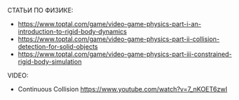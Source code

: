 СТАТЬИ ПО ФИЗИКЕ:
- https://www.toptal.com/game/video-game-physics-part-i-an-introduction-to-rigid-body-dynamics
- https://www.toptal.com/game/video-game-physics-part-ii-collision-detection-for-solid-objects
- https://www.toptal.com/game/video-game-physics-part-iii-constrained-rigid-body-simulation


VIDEO:
- Continuous Collision https://www.youtube.com/watch?v=7_nKOET6zwI
